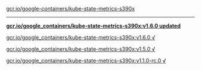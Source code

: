 [gcr.io/google-containers/kube-state-metrics-s390x](https://hub.docker.com/r/sqeven/kube-state-metrics-s390x/tags/) 

----
**[gcr.io/google_containers/kube-state-metrics-s390x:v1.6.0 updated](https://hub.docker.com/r/sqeven/kube-state-metrics-s390x/tags/)**

[gcr.io/google_containers/kube-state-metrics-s390x:v1.6.0 √](https://hub.docker.com/r/sqeven/kube-state-metrics-s390x/tags/)

[gcr.io/google_containers/kube-state-metrics-s390x:v1.5.0 √](https://hub.docker.com/r/sqeven/kube-state-metrics-s390x/tags/)

[gcr.io/google_containers/kube-state-metrics-s390x:v1.1.0-rc.0 √](https://hub.docker.com/r/sqeven/kube-state-metrics-s390x/tags/)

